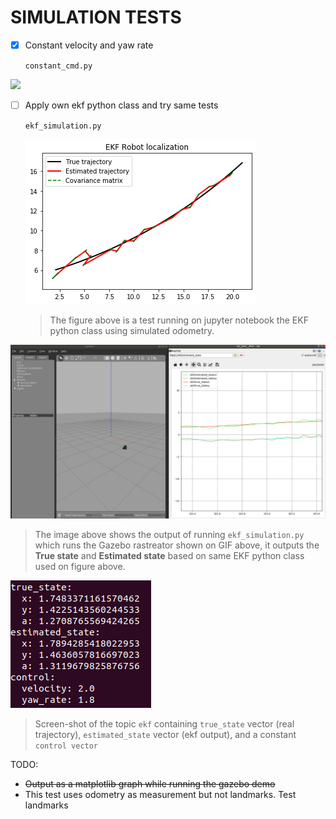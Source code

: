 # SIMULATION TESTS



- [x] Constant velocity and yaw rate  

  `constant_cmd.py`

![](../../img/constant_cmd.gif)





- [ ] Apply own ekf python class and try same tests

  `ekf_simulation.py`
  
  
  
  ![](../../img/test3_ekf_ownclass_odom.png)
  
  
  
  > The figure above is a test running on jupyter notebook the EKF python class using simulated odometry.
  
  

![](../../img/plot_ekf_test.png)



> The image above shows the output of running `ekf_simulation.py` which runs the Gazebo rastreator shown on GIF above, it outputs the **True state** and **Estimated state** based on same EKF python class used on figure above. 



![](../../img/output_topic_ekf.png)



> Screen-shot of the topic `ekf` containing `true_state` vector (real trajectory), `estimated_state` vector (ekf output), and a constant `control vector`



TODO: 

- ~~Output as a matplotlib graph while running the gazebo demo~~
- This test uses odometry as measurement but not landmarks. Test landmarks
